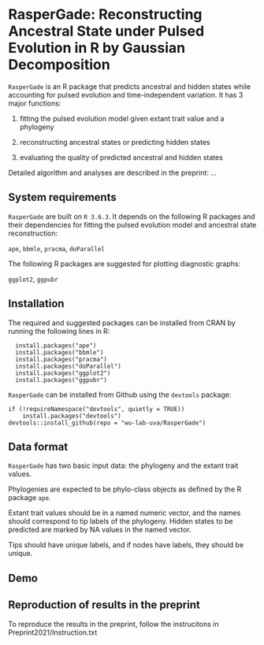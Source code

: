# RasperGade: Reconstructing Ancestral State under Pulsed Evolution in R by Gaussian Decomposition
`RasperGade` is an  R package that predicts ancestral and hidden states while accounting for pulsed evolution and time-independent variation.
It has 3 major functions:

1. fitting the pulsed evolution model given extant trait value and a phylogeny

2. reconstructing ancestral states or predicting hidden states

3. evaluating the quality of predicted ancestral and hidden states

Detailed algorithm and analyses are described in the preprint: ...

## System requirements
`RasperGade` are built on `R 3.6.3`. It depends on the following R packages and their dependencies for fitting the pulsed evolution model and ancestral state reconstruction: 

`ape`, `bbmle`, `pracma`, `doParallel`

The following R packages are suggested for plotting diagnostic graphs: 

`ggplot2`, `ggpubr`

## Installation
The required and suggested packages can be installed from CRAN by running the following lines in R:
```
  install.packages("ape")
  install.packages("bbmle")
  install.packages("pracma")
  install.packages("doParallel")
  install.packages("ggplot2")
  install.packages("ggpubr")
```
`RasperGade` can be installed from Github using the `devtools` package:
```
if (!requireNamespace("devtools", quietly = TRUE))
    install.packages("devtools")
devtools::install_github(repo = "wu-lab-uva/RasperGade")
```
## Data format
`RasperGade` has two basic input data: the phylogeny and the extant trait values.

Phylogenies are expected to be phylo-class objects as defined by the R package `ape`.

Extant trait values should be in a named numeric vector, and the names should correspond to tip labels of the phylogeny. Hidden states to be predicted are marked by NA values in the named vector.

Tips should have unique labels, and if nodes have labels, they should be unique.

## Demo


## Reproduction of results in the preprint
To reproduce the results in the preprint, follow the instrucitons in Preprint2021/Instruction.txt
